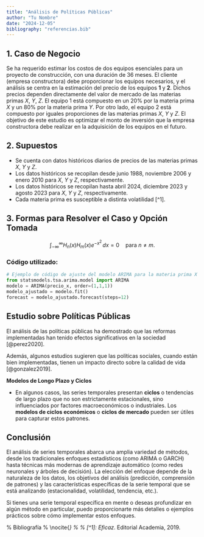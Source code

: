 ```yaml
---
title: "Análisis de Políticas Públicas"
author: "Tu Nombre"
date: "2024-12-05"
bibliography: "referencias.bib"
---
```



## 1. Caso de Negocio

Se ha requerido estimar los costos de dos equipos esenciales para un proyecto de construcción, con una duración de 36 meses. El cliente (empresa constructora) debe proporcionar los equipos necesarios, y el análisis se centra en la estimación del precio de los equipos __1__ y __2__. Dichos precios dependen directamente del valor de mercado de las materias primas $X$, $Y$, $Z$. El equipo 1 está compuesto en un 20% por la materia prima $X$ y un 80% por la materia prima $Y$. Por otro lado, el equipo 2 está compuesto por iguales proporciones de las materias primas $X$, $Y$ y $Z$.
El objetivo de este estudio es optimizar el monto de inversión que la empresa constructora debe realizar en la adquisición de los equipos en el futuro.

## 2. Supuestos

- Se cuenta con datos históricos diarios de precios de las materias primas $X$, $Y$ y $Z$.
- Los datos históricos se recopilan desde junio 1988, noviembre 2006 y enero 2010 para $X$, $Y$ y $Z$, respectivamente.
- Los datos históricos se recopilan hasta abril 2024, diciembre 2023 y agosto 2023 para $X$, $Y$ y $Z$, respectivamente.
- Cada materia prima es susceptible a distinta volatilidad [^1].

## 3. Formas para Resolver el Caso y Opción Tomada

$$
\int_{-\infty}^{\infty} H_n(x) H_m(x) e^{-x^2} \, dx = 0 \quad \text{para } n \neq m.
$$



### Código utilizado:

```python
# Ejemplo de código de ajuste del modelo ARIMA para la materia prima X
from statsmodels.tsa.arima.model import ARIMA
modelo = ARIMA(precio_x, order=(1,1,1))
modelo_ajustado = modelo.fit()
forecast = modelo_ajustado.forecast(steps=12)
```

## Estudio sobre Políticas Públicas

El análisis de las políticas públicas ha demostrado que las reformas implementadas han tenido efectos significativos en la sociedad [@perez2020].

Además, algunos estudios sugieren que las políticas sociales,
cuando están bien implementadas, tienen un impacto directo sobre la calidad de vida [@gonzalez2019].


**Modelos de Longo Plazo y Ciclos**

- En algunos casos, las series temporales presentan **ciclos** o tendencias de largo plazo que no son estrictamente estacionales, sino influenciados por factores macroeconómicos o industriales. Los **modelos de ciclos económicos** o **ciclos de mercado** pueden ser útiles para capturar estos patrones.

## Conclusión

El análisis de series temporales abarca una amplia variedad de métodos, desde los tradicionales enfoques estadísticos (como ARIMA o GARCH) hasta técnicas más modernas de aprendizaje automático (como redes neuronales y árboles de decisión). La elección del enfoque depende de la naturaleza de los datos, los objetivos del análisis (predicción, comprensión de patrones) y las características específicas de la serie temporal que se está analizando (estacionalidad, volatilidad, tendencia, etc.).

Si tienes una serie temporal específica en mente o deseas profundizar en algún método en particular, puedo proporcionarte más detalles o ejemplos prácticos sobre cómo implementar estos enfoques.

% Bibliografía
% \nocite{*}
% 
% [^1]:  Eficaz*. Editorial Academia, 2019.
